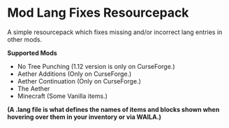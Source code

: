 # Mod Lang Fixes Resourcepack

A simple resourcepack which fixes missing and/or incorrect lang entries in other mods.

**Supported Mods**
- No Tree Punching (1.12 version is only on CurseForge.)
- Aether Additions (Only on CurseForge.)
- Aether Continuation (Only on CurseForge.)
- The Aether
- Minecraft (Some Vanilla items.)

**(A .lang file is what defines the names of items and blocks shown when hovering over them in your inventory or via WAILA.)**
